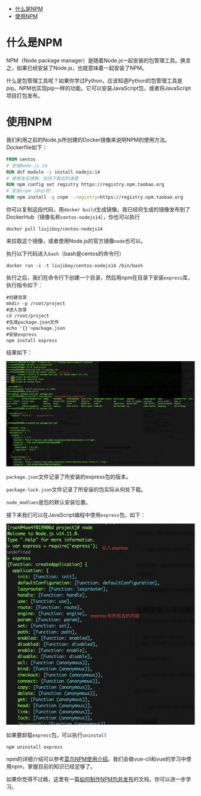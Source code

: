 - [什么是NPM](#什么是npm)
- [使用NPM](#使用npm)
# 什么是NPM
NPM（Node package manager）是随着Node.js一起安装的包管理工具。换言之，如果已经安装了Node.js，也就意味着一起安装了NPM。

什么是包管理工具呢？如果你学过Python，应该知道Python的包管理工具是pip。NPM也实现pip一样的功能。它可以安装JavaScript包，或者将JavaScript项目打包发布。

# 使用NPM
我们利用之前的Node.js所创建的Docker镜像来说明NPM的使用方法。Dockerfile如下：
```Dockerfile
FROM centos
# 安装Node.js 14
RUN dnf module -y install nodejs:14
# 使用淘宝镜像，加快下载包的速度
RUN npm config set registry https://registry.npm.taobao.org
# 安装cnpm（非必须）
RUN npm install -g cnpm --registry=https://registry.npm.taobao.org
```
你可以复制这段代码，用`docker build`生成镜像。我已经将生成的镜像发布到了DockerHub（镜像名称`centos-nodejs14`），你也可以执行
```
docker pull liujiboy/centos-nodejs14
```
来拉取这个镜像，或者使用Node.js的官方镜像`node`也可以。

执行以下代码进入`bash`（bash是centos的命令行）
```
docker run -i -t liujiboy/centos-nodejs14 /bin/bash
```

执行之后，我们在命令行下创建一个目录，然后用npm在目录下安装`express`库，执行指令如下：

```shell
#创建目录
mkdir -p /root/project
#进入目录
cd /root/project
#生成package.json文件
echo '{}'>package.json
#安装express
npm install express
```

结果如下：

![npm安装express](images/npm安装express.png)

`package.json`文件记录了所安装的express包的版本。

`package-lock.json`文件记录了所安装的包实际从何处下载。

`node_modlues`是包的默认安装位置。

接下来我们可以在JavaScript编程中使用`express`包，如下：

![node中使用express](images/node中使用express.png)

如果要卸载`express`包，可以执行`uninstall`

```
npm uninstall express
```

npm的详细介绍可以参考[菜鸟NPM使用介绍](https://www.runoob.com/nodejs/nodejs-npm.html)。我们会做vue-cli和vue的学习中使用npm，掌握目前的知识已经足够了。

如果你觉得不过瘾，这里有一篇[如何制作NPM包并发布](../how_to_npm/how_to_npm.md)的文档，你可以进一步学习。